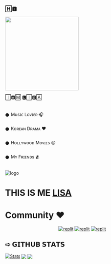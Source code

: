 ### 🄷🅸︎  

<img src="https://te.legra.ph/file/23558be9b42169a90c592.gif" width="240px">




🄸🅰︎🄼 🅻︎🄸🆂︎🄰 


##
𒊹︎︎︎ Mᴜsɪᴄ Lᴏᴠɪᴇʀ 🎧 

𒊹︎︎︎ Kᴏʀᴇᴀɴ Dʀᴀᴍᴀ ❤️ 

𒊹︎︎︎ Hᴏʟʟʏᴡᴏᴏᴅ Mᴏᴠɪᴇs 😍
 
𒊹︎︎︎ Mʏ Fʀɪᴇɴᴅs 🫂
##
 ![logo](https://i.pinimg.com/originals/9c/35/6c/9c356c9ded0c8d64958ca64d8473ebf1.gif)
# THIS IS ME [LISA](https://t.me/LISA_FAN_LK)

# Community ❤️
</p>
<p align="center">
<a href="https://instagram.com/lalalalisa_m?igshid=YmMyMTA2M2Y="><img alt="replit" src="https://img.shields.io/badge/-Instagram-pink?style=for-the-badge&logo=instagram&logoColor=white"/></a> <a href="https://t.me/NT_BOT_CHANNEL"><img alt="replit" src="https://img.shields.io/badge/-Telegram-blue?style=for-the-badge&logo=telegram&logoColor=white"/></a>
<a href="https://youtube.com/channel/UCJztE07IR0GDj0TUeHFX14A?igshid=YmMyMTA2M2Y="><img alt="replit" src="https://img.shields.io/badge/-youtube-red?style=for-the-badge&logo=youtube&logoColor=white"/></a>
</p>

## ➪ 𝗚𝗜𝗧𝗛𝗨𝗕 𝗦𝗧𝗔𝗧𝗦
[![Stats](https://github-readme-stats.vercel.app/api?username=LISA-KOREA&hide=prs&count_public=true&show_icons=true&theme=algolia)](https://github.com/anuraghazra/github-readme-stats)
<img src="https://github-readme-streak-stats.herokuapp.com?user=LISA-KOREA&theme=tokyonight" align="center">
<img src="https://github-readme-stats.vercel.app/api/top-langs/?username=LISA-KOREA&layout=compact&theme=tokyonight" align="center">
